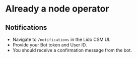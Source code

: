 # Already a node operator

## Notifications

- Navigate to `/notifications` in the Lido CSM UI.
- Provide your Bot token and User ID.
- You should receive a confirmation message from the bot.
